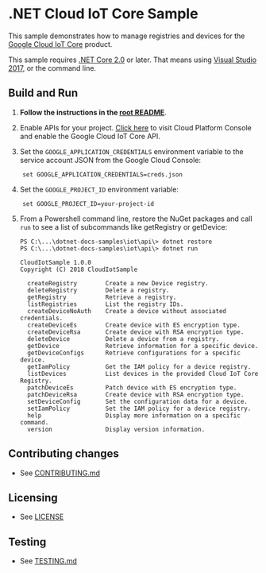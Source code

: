 # .NET Cloud IoT Core Sample

This sample demonstrates how to manage registries and devices for the
[Google Cloud IoT Core](https://cloud.google.com/iot-core/docs) product.

This sample requires [.NET Core 2.0](https://www.microsoft.com/net/core) or
later.  That means using [Visual Studio 2017](https://www.visualstudio.com/),
or the command line.

## Build and Run

1.  **Follow the instructions in the [root README](../../README.md)**.

2.  Enable APIs for your project.
    [Click here](https://console.cloud.google.com/flows/enableapi?apiid=cloudiot.googleapis.com&showconfirmation=true)
    to visit Cloud Platform Console and enable the Google Cloud IoT Core API.

3. Set the `GOOGLE_APPLICATION_CREDENTIALS` environment variable to the
service account JSON from the Google Cloud Console:

```
    set GOOGLE_APPLICATION_CREDENTIALS=creds.json
```

4. Set the `GOOGLE_PROJECT_ID` environment variable:

```
    set GOOGLE_PROJECT_ID=your-project-id
```

5.  From a Powershell command line, restore the NuGet packages and call
`run` to see a list of subcommands like getRegistry or getDevice:
    ```
    PS C:\...\dotnet-docs-samples\iot\api\> dotnet restore
    PS C:\...\dotnet-docs-samples\iot\api\> dotnet run

    CloudIotSample 1.0.0
    Copyright (C) 2018 CloudIotSample

      createRegistry        Create a new Device registry.
      deleteRegistry        Delete a registry.
      getRegistry           Retrieve a registry.
      listRegistries        List the registry IDs.
      createDeviceNoAuth    Create a device without associated credentials.
      createDeviceEs        Create device with ES encryption type.
      createDeviceRsa       Create device with RSA encryption type.
      deleteDevice          Delete a device from a registry.
      getDevice             Retrieve information for a specific device.
      getDeviceConfigs      Retrieve configurations for a specific device.
      getIamPolicy          Get the IAM policy for a device registry.
      listDevices           List devices in the provided Cloud IoT Core Registry.
      patchDeviceEs         Patch device with ES encryption type.
      patchDeviceRsa        Create device with RSA encryption type.
      setDeviceConfig       Set the configuration data for a device.
      setIamPolicy          Set the IAM policy for a device registry.
      help                  Display more information on a specific command.
      version               Display version information.
    ```

## Contributing changes

* See [CONTRIBUTING.md](../../CONTRIBUTING.md)

## Licensing

* See [LICENSE](../../LICENSE)

## Testing

* See [TESTING.md](../../TESTING.md)
